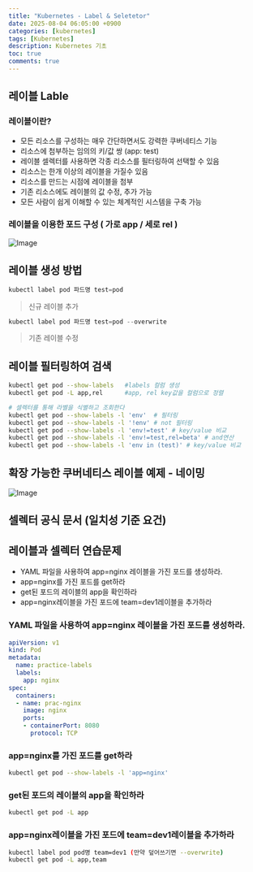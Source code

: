 ```yaml
---
title: "Kubernetes - Label & Seletetor"
date: 2025-08-04 06:05:00 +0900
categories: [kubernetes]
tags: [Kubernetes]
description: Kubernetes 기초
toc: true
comments: true
---
```


## 레이블 Lable

### 레이블이란?

- 모든 리소스를 구성하는 매우 간단하면서도 강력한 쿠버네티스 기능
- 리소스에 첨부하는 임의의 키/값 쌍 (app: test)
- 레이블 셀렉터를 사용하면 각종 리소스를 필터링하여 선택할 수 있음
- 리소스는 한개 이상의 레이블을 가질수 있음
- 리소스를 만드는 시점에 레이블을 첨부
- 기존 리소스에도 레이블의 값 수정, 추가 가능
- 모든 사람이 쉽게 이해할 수 있는 체계적인 시스템을 구축 가능
### 레이블을 이용한 포드 구성 ( 가로 app / 세로 rel )

![Image](https://prod-files-secure.s3.us-west-2.amazonaws.com/e6db513d-ec54-40ff-aa74-2487b0bcfe15/36ef8101-8194-496b-b5ba-d12aeda22c71/Untitled.png?X-Amz-Algorithm=AWS4-HMAC-SHA256&X-Amz-Content-Sha256=UNSIGNED-PAYLOAD&X-Amz-Credential=ASIAZI2LB466TKDLBXPR%2F20250804%2Fus-west-2%2Fs3%2Faws4_request&X-Amz-Date=20250804T072023Z&X-Amz-Expires=3600&X-Amz-Security-Token=IQoJb3JpZ2luX2VjEAcaCXVzLXdlc3QtMiJHMEUCIFm%2FFL0aFxO7lU8cBtSnV89RLQU4BxdHQCdLTcW%2FXkmJAiEApdAa28mujtmkj%2FGc%2BgtQtLVmrOQhRa%2FWqTLNDoRwGp8q%2FwMIQBAAGgw2Mzc0MjMxODM4MDUiDM8zjh32XuD14Rf2zCrcA64KcOC%2BBy0OOi%2FY4no92etgyxi0UIe4QDVHJOgfsjL%2FLMBIKJbBNEAgxF2ByVWL%2Fm3Fnsyhn%2BtnTVrPVPpqd4eOw%2FaemKSUwfXL2ls1B5squfJByDbQ1CILj4QVDIG1Fk5sEocz9XCc1iDcl4NdyljRyX2bHCBcootwKsHe4lvKD2hd%2FmjKlNX8g3wu2nh%2Bbb8K2rxMIO%2BYTL2QbIsZ1wIqwraUTzU87nj3%2FXZM38hvyMj1YCoUh%2Bi%2BoW%2FfP68Ny%2B1vvWxS6q4jkJFWUWuZKcVm6DKsDdIN41A5gdfAC3VAiTtDzfdA2E7MlzwyR4jizAZxChvku1%2FfOWvMSFi8wpJdYoVnC9q8fUANZtbQUm3lP6GxCYaxIBN1%2BsHYveptA0UBgafbqhelQYpv9shsaXiSl01zdVTDlR%2FpqVzoLYvsTkvZu0h0WGpTyRalP56FnbwCvl5x6WoILW%2B0QYJhlbPUba%2BaV%2FddWfqDGmI8tNO%2FdC4t3k4t%2FebyfIun8gsuCoOoY1EVokD36H2eNOpZh%2BmbcprqmkYnb0D9yDKVqHMGSlX5F3m0g3yh%2F8IUSOSUdQ4VM%2BwaQJJRJeccqopzkf2k23UrWG8Ej3sDzkLI81aSfTsykXgbx78xCVW6MOO3wcQGOqUBsI7myflXZ5ZkXovoeTZ914SUf9Wsjbapuk3v8jdOoEGIgPz7iK6NJ%2Fv3ThVdPDRI%2F36RA5fBMRN9I5acNHMpZe%2BlobHGGbxYqaTh6Zj2tGz8namNVV5%2Fjjv%2Bn0HOlIWZ3%2FUzcSzVARFbj9pWxdxtEkN9Z9%2FY5cb3oWb%2Fxmv%2BfQl8Gy4m0RcZ8D2EvXBzjpMq6RFS7n16dj0IWyUEPuNyAQeNzifq&X-Amz-Signature=52142e4b6306c8af87b681cc9ce1a2151a6da819f4b8a796d800b9ff22ec3c74&X-Amz-SignedHeaders=host&x-amz-checksum-mode=ENABLED&x-id=GetObject)

## 레이블 생성 방법

```go
kubectl label pod 파드명 test=pod
```

> 신규 레이블 추가

```go
kubectl label pod 파드명 test=pod --overwrite
```

> 기존 레이블 수정

## 레이블 필터링하여 검색

```bash
kubectl get pod --show-labels   #labels 컬럼 생성
kubectl get pod -L app,rel      #app, rel key값을 컬럼으로 정렬

# 셀렉터를 통해 라벨을 식별하고 조회한다
kubectl get pod --show-labels -l 'env'  # 필터링
kubectl get pod --show-labels -l '!env' # not 필터링
kubectl get pod --show-labels -l 'env!=test' # key/value 비교
kubectl get pod --show-labels -l 'env!=test,rel=beta' # and연산
kubectl get pod --show-labels -l 'env in (test)' # key/value 비교
```

## 확장 가능한 쿠버네티스 레이블 예제 - 네이밍

![Image](https://prod-files-secure.s3.us-west-2.amazonaws.com/e6db513d-ec54-40ff-aa74-2487b0bcfe15/1cdbb02a-3553-46c6-9579-1a21449b0d12/Untitled.png?X-Amz-Algorithm=AWS4-HMAC-SHA256&X-Amz-Content-Sha256=UNSIGNED-PAYLOAD&X-Amz-Credential=ASIAZI2LB466TKDLBXPR%2F20250804%2Fus-west-2%2Fs3%2Faws4_request&X-Amz-Date=20250804T072024Z&X-Amz-Expires=3600&X-Amz-Security-Token=IQoJb3JpZ2luX2VjEAcaCXVzLXdlc3QtMiJHMEUCIFm%2FFL0aFxO7lU8cBtSnV89RLQU4BxdHQCdLTcW%2FXkmJAiEApdAa28mujtmkj%2FGc%2BgtQtLVmrOQhRa%2FWqTLNDoRwGp8q%2FwMIQBAAGgw2Mzc0MjMxODM4MDUiDM8zjh32XuD14Rf2zCrcA64KcOC%2BBy0OOi%2FY4no92etgyxi0UIe4QDVHJOgfsjL%2FLMBIKJbBNEAgxF2ByVWL%2Fm3Fnsyhn%2BtnTVrPVPpqd4eOw%2FaemKSUwfXL2ls1B5squfJByDbQ1CILj4QVDIG1Fk5sEocz9XCc1iDcl4NdyljRyX2bHCBcootwKsHe4lvKD2hd%2FmjKlNX8g3wu2nh%2Bbb8K2rxMIO%2BYTL2QbIsZ1wIqwraUTzU87nj3%2FXZM38hvyMj1YCoUh%2Bi%2BoW%2FfP68Ny%2B1vvWxS6q4jkJFWUWuZKcVm6DKsDdIN41A5gdfAC3VAiTtDzfdA2E7MlzwyR4jizAZxChvku1%2FfOWvMSFi8wpJdYoVnC9q8fUANZtbQUm3lP6GxCYaxIBN1%2BsHYveptA0UBgafbqhelQYpv9shsaXiSl01zdVTDlR%2FpqVzoLYvsTkvZu0h0WGpTyRalP56FnbwCvl5x6WoILW%2B0QYJhlbPUba%2BaV%2FddWfqDGmI8tNO%2FdC4t3k4t%2FebyfIun8gsuCoOoY1EVokD36H2eNOpZh%2BmbcprqmkYnb0D9yDKVqHMGSlX5F3m0g3yh%2F8IUSOSUdQ4VM%2BwaQJJRJeccqopzkf2k23UrWG8Ej3sDzkLI81aSfTsykXgbx78xCVW6MOO3wcQGOqUBsI7myflXZ5ZkXovoeTZ914SUf9Wsjbapuk3v8jdOoEGIgPz7iK6NJ%2Fv3ThVdPDRI%2F36RA5fBMRN9I5acNHMpZe%2BlobHGGbxYqaTh6Zj2tGz8namNVV5%2Fjjv%2Bn0HOlIWZ3%2FUzcSzVARFbj9pWxdxtEkN9Z9%2FY5cb3oWb%2Fxmv%2BfQl8Gy4m0RcZ8D2EvXBzjpMq6RFS7n16dj0IWyUEPuNyAQeNzifq&X-Amz-Signature=c1c8876e17d0a43fb3986151530d3112c959255e6c395968396c00bfefa73608&X-Amz-SignedHeaders=host&x-amz-checksum-mode=ENABLED&x-id=GetObject)

## 셀렉터 공식 문서 (일치성 기준 요건)

## 레이블과 셀렉터 연습문제

- YAML 파일을 사용하여 app=nginx 레이블을 가진 포드를 생성하라.
- app=nginx를 가진 포드를 get하라
- get된 포드의 레이블의 app을 확인하라
- app=nginx레이블을 가진 포드에 team=dev1레이블을 추가하라
### YAML 파일을 사용하여 app=nginx 레이블을 가진 포드를 생성하라.

```yaml
apiVersion: v1
kind: Pod
metadata:
  name: practice-labels
  labels:
    app: nginx
spec:
  containers:
  - name: prac-nginx
    image: nginx
    ports:
    - containerPort: 8080
      protocol: TCP
```

### app=nginx를 가진 포드를 get하라

```bash
kubectl get pod --show-labels -l 'app=nginx'
```

### get된 포드의 레이블의 app을 확인하라

```bash
kubectl get pod -L app
```

### app=nginx레이블을 가진 포드에 team=dev1레이블을 추가하라

```bash
kubectl label pod pod명 team=dev1 (만약 덮어쓰기면 --overwrite)
kubectl get pod -L app,team
```


